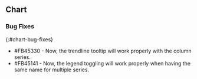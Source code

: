 ## Chart

### Bug Fixes
{:#chart-bug-fixes}

* \#FB45330 - Now, the trendline tooltip will work properly with the column series.
* \#FB45141 - Now, the legend toggling will work properly when having the same name for multiple series.